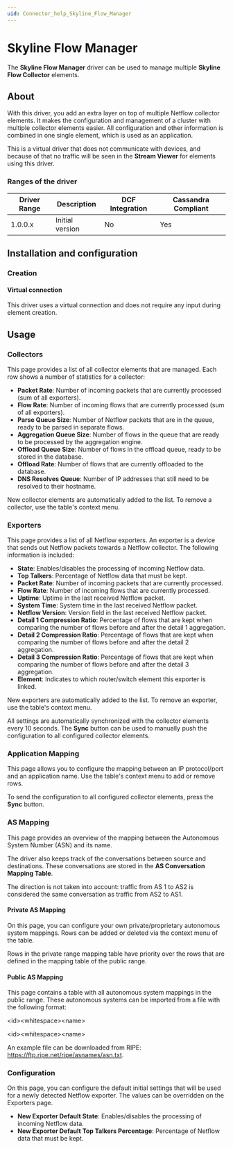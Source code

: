 ```yaml
---
uid: Connector_help_Skyline_Flow_Manager
---
```


# Skyline Flow Manager

The **Skyline Flow Manager** driver can be used to manage multiple **Skyline Flow Collector** elements.

## About

With this driver, you add an extra layer on top of multiple Netflow collector elements. It makes the configuration and management of a cluster with multiple collector elements easier. All configuration and other information is combined in one single element, which is used as an application.

This is a virtual driver that does not communicate with devices, and because of that no traffic will be seen in the **Stream Viewer** for elements using this driver.

### Ranges of the driver

| **Driver Range** | **Description** | **DCF Integration** | **Cassandra Compliant** |
|------------------|-----------------|---------------------|-------------------------|
| 1.0.0.x          | Initial version | No                  | Yes                     |

## Installation and configuration

### Creation

#### Virtual connection

This driver uses a virtual connection and does not require any input during element creation.

## Usage

### Collectors

This page provides a list of all collector elements that are managed. Each row shows a number of statistics for a collector:

- **Packet Rate**: Number of incoming packets that are currently processed (sum of all exporters).
- **Flow Rate**: Number of incoming flows that are currently processed (sum of all exporters).
- **Parse Queue Size**: Number of Netflow packets that are in the queue, ready to be parsed in separate flows.
- **Aggregation Queue Size**: Number of flows in the queue that are ready to be processed by the aggregation engine.
- **Offload Queue Size**: Number of flows in the offload queue, ready to be stored in the database.
- **Offload Rate**: Number of flows that are currently offloaded to the database.
- **DNS Resolves Queue**: Number of IP addresses that still need to be resolved to their hostname.

New collector elements are automatically added to the list. To remove a collector, use the table's context menu.

### Exporters

This page provides a list of all Netflow exporters. An exporter is a device that sends out Netflow packets towards a Netflow collector. The following information is included:

- **State**: Enables/disables the processing of incoming Netflow data.
- **Top Talkers**: Percentage of Netflow data that must be kept.
- **Packet Rate**: Number of incoming packets that are currently processed.
- **Flow Rate**: Number of incoming flows that are currently processed.
- **Uptime**: Uptime in the last received Netflow packet.
- **System Time**: System time in the last received Netflow packet.
- **Netflow Version**: Version field in the last received Netflow packet.
- **Detail 1 Compression Ratio**: Percentage of flows that are kept when comparing the number of flows before and after the detail 1 aggregation.
- **Detail 2 Compression Ratio**: Percentage of flows that are kept when comparing the number of flows before and after the detail 2 aggregation.
- **Detail 3 Compression Ratio**: Percentage of flows that are kept when comparing the number of flows before and after the detail 3 aggregation.
- **Element**: Indicates to which router/switch element this exporter is linked.

New exporters are automatically added to the list. To remove an exporter, use the table's context menu.

All settings are automatically synchronized with the collector elements every 10 seconds. The **Sync** button can be used to manually push the configuration to all configured collector elements.

### Application Mapping

This page allows you to configure the mapping between an IP protocol/port and an application name. Use the table's context menu to add or remove rows.

To send the configuration to all configured collector elements, press the **Sync** button.

### AS Mapping

This page provides an overview of the mapping between the Autonomous System Number (ASN) and its name.

The driver also keeps track of the conversations between source and destinations. These conversations are stored in the **AS Conversation Mapping Table**.

The direction is not taken into account: traffic from AS 1 to AS2 is considered the same conversation as traffic from AS2 to AS1.

#### Private AS Mapping

On this page, you can configure your own private/proprietary autonomous system mappings. Rows can be added or deleted via the context menu of the table.

Rows in the private range mapping table have priority over the rows that are defined in the mapping table of the public range.

#### Public AS Mapping

This page contains a table with all autonomous system mappings in the public range. These autonomous systems can be imported from a file with the following format:

\<id\>\<whitespace\>\<name\>

\<id\>\<whitespace\>\<name\>

An example file can be downloaded from RIPE: <https://ftp.ripe.net/ripe/asnames/asn.txt>.

### Configuration

On this page, you can configure the default initial settings that will be used for a newly detected Netflow exporter. The values can be overridden on the Exporters page.

- **New Exporter Default State**: Enables/disables the processing of incoming Netflow data.
- **New Exporter Default Top Talkers Percentage**: Percentage of Netflow data that must be kept.
